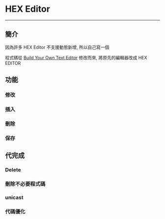 # HEX Editor

------------------------

## 簡介

因為許多 HEX Editor 不支援動態新增, 所以自己寫一個

程式碼從 [Build Your Own Text Editor](https://viewsourcecode.org/snaptoken/kilo/) 修改而來, 將原先的編輯器改成 HEX EDITOR


## 功能

### 修改

### 插入

### 刪除

### 保存


## 代完成

### Delete

### 刪除不必要程式碼

### unicast

### 代碼優化
